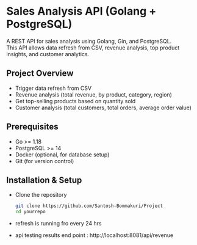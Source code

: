 # Sales Analysis API (Golang + PostgreSQL)

A REST API for sales analysis using Golang, Gin, and PostgreSQL.  
This API allows data refresh from CSV, revenue analysis, top product insights, and customer analytics.

## Project Overview

- Trigger data refresh from CSV  
- Revenue analysis (total revenue, by product, category, region)  
- Get top-selling products based on quantity sold  
- Customer analysis (total customers, total orders, average order value)  

## Prerequisites
  

- Go >= 1.18  
- PostgreSQL >= 14  
- Docker (optional, for database setup)  
- Git (for version control)  

## Installation & Setup

-  Clone the repository  
   ```sh
   git clone https://github.com/Santosh-Bommakuri/Project
   cd yourrepo
-  refresh is running fro every 24 hrs

- api testing results
  end point : http://localhost:8081/api/revenue
